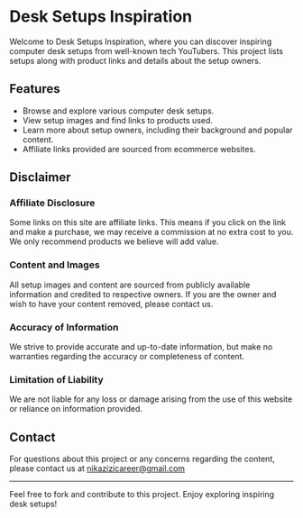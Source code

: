 # Desk Setups Inspiration

Welcome to Desk Setups Inspiration, where you can discover inspiring computer desk setups from well-known tech YouTubers. This project lists setups along with product links and details about the setup owners.

## Features

- Browse and explore various computer desk setups.
- View setup images and find links to products used.
- Learn more about setup owners, including their background and popular content.
- Affiliate links provided are sourced from ecommerce websites.

## Disclaimer

### Affiliate Disclosure

Some links on this site are affiliate links. This means if you click on the link and make a purchase, we may receive a commission at no extra cost to you. We only recommend products we believe will add value.

### Content and Images

All setup images and content are sourced from publicly available information and credited to respective owners. If you are the owner and wish to have your content removed, please contact us.

### Accuracy of Information

We strive to provide accurate and up-to-date information, but make no warranties regarding the accuracy or completeness of content.

### Limitation of Liability

We are not liable for any loss or damage arising from the use of this website or reliance on information provided.

## Contact

For questions about this project or any concerns regarding the content, please contact us at nikazizicareer@gmail.com

---

Feel free to fork and contribute to this project. Enjoy exploring inspiring desk setups!